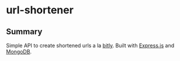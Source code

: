 # url-shortener

## Summary
Simple API to create shortened urls a la [bitly][bitly].
Built with [Express.js][Express.js] and [MongoDB][MongoDB].

[bitly]: https://www.bitly.com
[Express.js]: https://www.expressjs.com
[MongoDB]: https://www.mongodb.com
